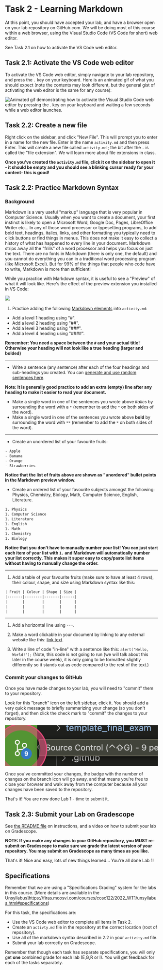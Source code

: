 # Task 2 - Learning Markdown

At this point, you should have accepted your lab, and have a browser open on your lab repository on GitHub.com.
We will be doing most of this course within a web browser, using the Visual Studio Code (VS Code for short) web editor.

See Task 2.1 on how to activate the VS Code web editor.

## Task 2.1: Activate the VS Code web editor

To activate the VS Code web editor, simply navigate to your lab repository, and press the `.` key on your keyboard.
Here is an animated gif of what you should expect (note the contents may look different, but the general gist of activating the web editor is the same for any course):

![Animated gif demonstrating how to activate the Visual Studio Code web editor by pressing the `.` key on your keyboard and waiting a few seconds while a web editor launches.](images/GitHub_activate_VS.gif)

## Task 2.2: Create a new file

Right click on the sidebar, and click "New File".
This will prompt you to enter in a name for the new file.
Enter in the name `activity.md` and then press Enter.
This will create a new file called `activity.md` ; the bit after the `.` is called the "file extension".
We will learn more about file extensions in class. 

**Once you've created the `activity.md` file, click it on the sidebar to open it - it should be empty and you should see a blinking cursor ready for your content- this is good!**

## Task 2.2: Practice Markdown Syntax

### Background 

Markdown is a very useful "markup" language that is very popular in Computer Science.
Usually when you want to create a document, your first instinct is likely to open a Microsoft Word, Google Doc, Pages, LibreOffice Writer etc...
In any of those word processor or typesetting programs, to add bold text, headings, italics, links, and other formatting you typically need to click buttons or find things in menus.
This does not make it easy to collect a history of what has happened to every line in your document.
Markdown strips away all the "frills" of a word processor and helps you focus on just the text.
There are no fonts in Markdown (there is only one, the default) and you cannot do everything you can in a traditional word processing program (like Microsoft Excel).
But for 99% of the things that people who code have to write, Markdown is more than sufficient!

While you practice with Markdown syntax, it is useful to see a "Preview" of what it will look like.
Here's the effect of the preview extension you installed in VS Code:

![](images/md_preview.gif)

1. Practice adding the following [Markdown elements](https://www.markdownguide.org/cheat-sheet/) into `activity.md`:

- Add a level 1 heading using "#".
- Add a level 2 heading using "##".
- Add a level 3 heading using "###".
- Add a level 4 heading using "####".

**Remember: You need a space between the `#` and your actual title! Otherwise your heading will not look like a true heading (larger and bolded)**

---

- Write a sentence (any sentence) after each of the four headings and sub-headings you created. You can [generate and use random sentences here](https://www.lipsum.com).

**Note: It is generally good practice to add an extra (empty) line after any heading to make it easier to read your document.**

- Make a single word in one of the sentences you wrote above *italics* by surrounding the word with a `*` (remember to add the `*` on both sides of the word).
- Make a single word in one of the sentences you wrote above **bold** by surrounding the word with `**` (remember to add the `*` on both sides of the word).

---

- Create an unordered list of your favourite fruits:
```
- Apple
- Banana
- Orange
- Strawberries
```

**Notice that the list of fruits above are shown as "unordered" bullet points in the Markdown preview window.**

- Create an ordered list of your favourite subjects amongst the following: Physics, Chemistry, Biology, Math, Computer Science, English, Literature.
```
1. Physics
1. Computer Science
1. Literature
1. English
1. Math
1. Chemistry
1. Biology
```

**Notice that you don't have to manually number your list! You can just start each item of your list with `1.` and Markdown will automatically number your list correctly. This makes it super easy to copy/paste list items without having to manually change the order.**

---

1. Add a table of your favourite fruits (make sure to have at least 4 rows), their colour, shape, and size using Markdown syntax like this:

```
| Fruit | Colour | Shape | Size |
|-------|--------|-------|------|
|       |        |       |      |
|       |        |       |      |
|       |        |       |      |
```

---

1. Add a horizontal line using `---`.
1. Make a word clickable in your document by linking to any external website like this: [link text](https://cbc.ca).

1. Write a line of code "in-line" with a sentence like this: `alert("Hello, World!");` (Note, this code is not going to run (we will talk about this later in the course week), it is only going to be formatted slightly differently so it stands out as code compared to the rest of the text.)

### Commit your changes to GitHub

Once you have made changes to your lab, you will need to "commit" them to your repository.

Look for this "branch" icon on the left sidebar, click it.
You should add a very quick message to briefly summarizing your change (so you don't forget), and then click the check mark to "commit" the changes to your repository.

<img src="images/branch.png" alt="An icon found on the left sidebar of VS Code that has three circles and lines connecting the circles. This icon usually also has a number on it indicating the number of changed files.">

Once you've committed your changes, the badge with the number of changes on the branch icon will go away, and that means you're free to close your browser and walk away from the computer because all your changes have been saved to the repository.

That's it!
You are now done Lab 1 - time to submit it.

## Task 2.3: Submit your Lab on Gradescope

See [the README file](./README.md) on instructions, and a video on how to submit your lab on Gradescope.

**NOTE: If you make any changes to your GitHub repository, you MUST re-submit on Gradescope to make sure we grade the latest version of your repository. You may submit on Gradescope as many times as you like.**

That's it! 
Nice and easy, lots of new things learned...
You're all done Lab 1!

## Specifications

Remember that we are using a "Specifications Grading" system for the labs in this course.
[More details are available in the Unsyllabus]https://firas.moosvi.com/courses/cosc122/2022_WT1/unsyllabus.html#specifications)

For this task, the specifications are:

- Use the VS Code web editor to complete all items in Task 2.
- Create an `activty.md` file in the repository at the correct location (root of repository).
- Use all of the markdown syntax described in 2.2 in your `activity.md` file.
- Submit your lab correctly on Gradescope.

Remember that though each task has separate specifications, you will only get **one** combined grade for each lab (E,G,R or I).
You will get feedback for each of the tasks separately.